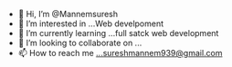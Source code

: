 - 👋 Hi, I’m @Mannemsuresh
- 👀 I’m interested in ...Web develpoment
- 🌱 I’m currently learning ...full satck web development
- 💞️ I’m looking to collaborate on ...
- 📫 How to reach me ...sureshmannem939@gmail.com

<!---
Mannemsuresh/Mannemsuresh is a ✨ special ✨ repository because its `README.md` (this file) appears on your GitHub profile.
You can click the Preview link to take a look at your changes.

this my first web page 
[sample page.zip](https://github.com/Mannemsuresh/Mannemsuresh/files/7919906/sample.page.zip)
